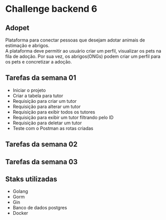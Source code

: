 # Challenge backend 6
## Adopet 
Plataforma para conectar pessoas que desejam adotar animais de estimação e abrigos.  
A plataforma deve permitir ao usuário criar um perfil, visualizar os pets  na fila de adoção. Por sua vez, os abrigos(ONGs) podem criar um perfil para os pets e concretizar a adoção. 

## Tarefas da semana 01 

 - Iniciar o projeto
 - Criar a tabela para tutor
 - Requisição para criar um tutor 
 - Requisição para alterar um tutor
 - Requisição para exibir todos os tutores
 - Requisição para exibir um tutor filtrando pelo ID
 - Requisição para deletar um tutor
 - Teste com o Postman as rotas criadas 

## Tarefas da semana 02

## Tarefas da semana 03 


## Staks utilizadas
- Golang 
- Gorm 
- Gin
- Banco de dados postgres
- Docker
